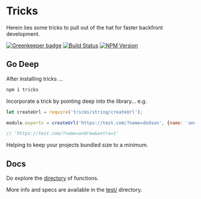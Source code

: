# Tricks

Herein lies some tricks to pull out of the hat for faster backfront development.

[![Greenkeeper badge](https://badges.greenkeeper.io/MrSwitch/tricks.svg)](https://greenkeeper.io/)
[![Build Status][travis-image]][travis-url]
[![NPM Version][npm-image]][npm-url]

## Go Deep

After installing tricks ...

```bash
npm i tricks
```

Incorporate a trick by pointing deep into the library... e.g.

```javascript
let createUrl = require('tricks/string/createUrl');

module.exports = createUrl('https://test.com/?name=dodson', {name: 'andrew', extra: 1});

// 'https://test.com/?name=andrew&extra=1'
```

Helping to keep your projects bundled size to a minimum.

## Docs

Do explore the [directory](https://github.com/MrSwitch/tricks) of functions.

More info and specs are available in the [test/](https://github.com/MrSwitch/tricks/tree/master/test) directory.


[travis-image]: https://img.shields.io/travis/MrSwitch/tricks.svg?style=flat
[travis-url]: https://travis-ci.org/MrSwitch/tricks
[npm-image]: https://img.shields.io/npm/v/tricks.svg?style=flat&branch=master
[npm-url]: https://npmjs.org/package/tricks
